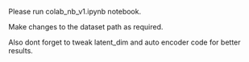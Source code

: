Please run colab_nb_v1.ipynb notebook.

Make changes to the dataset path as required.

Also dont forget to tweak latent_dim and auto encoder code for better results.